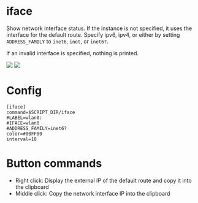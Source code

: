 # iface

Show network interface status.
If the instance is not specified, it uses the interface for the default route.
Specify ipv6, ipv4, or either by setting `ADDRESS_FAMILY` to 
`inet6`, `inet`, or `inet6?`.

If an invalid interface is specified, nothing is printed.


![](iface-up.png)
![](iface-down.png)

# Config

```
[iface]
command=$SCRIPT_DIR/iface
#LABEL=wlan0:
#IFACE=wlan0
#ADDRESS_FAMILY=inet6?
color=#00FF00
interval=10
```

# Button commands

* Right click: Display the external IP of the default route and copy it into the clipboard
* Middle click: Copy the network interface IP into the clipboard